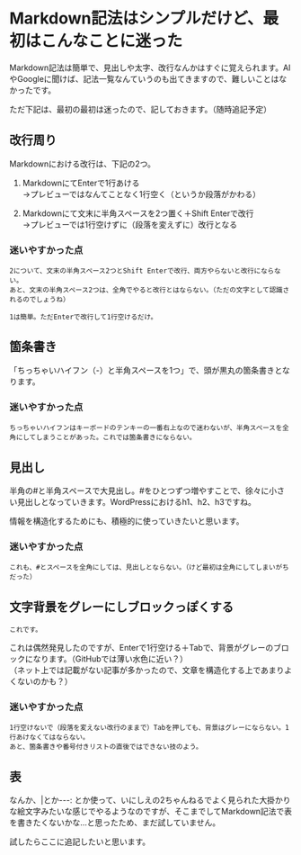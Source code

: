 # Markdown記法はシンプルだけど、最初はこんなことに迷った

Markdown記法は簡単で、見出しや太字、改行なんかはすぐに覚えられます。AIやGoogleに聞けば、記法一覧なんていうのも出てきますので、難しいことはなかったです。

ただ下記は、最初の最初は迷ったので、記しておきます。（随時追記予定）

## 改行周り

Markdownにおける改行は、下記の2つ。

1. MarkdownにてEnterで1行あける  
→プレビューではなんてことなく1行空く（というか段落がかわる）

2. Markdownにて文末に半角スペースを2つ置く＋Shift Enterで改行  
→プレビューでは1行空けずに（段落を変えずに）改行となる

### 迷いやすかった点

    2について、文末の半角スペース2つとShift Enterで改行、両方やらないと改行にならない。  
    あと、文末の半角スペース2つは、全角でやると改行とはならない。（ただの文字として認識されるのでしょうね）  

    1は簡単。ただEnterで改行して1行空けるだけ。

## 箇条書き

「ちっちゃいハイフン（-）と半角スペースを1つ」で、頭が黒丸の箇条書きとなります。

### 迷いやすかった点

    ちっちゃいハイフンはキーボードのテンキーの一番右上なので迷わないが、半角スペースを全角にしてしまうことがあった。これでは箇条書きにならない。


## 見出し

半角の#と半角スペースで大見出し。#をひとつずつ増やすことで、徐々に小さい見出しとなっていきます。WordPressにおけるh1、h2、h3ですね。

情報を構造化するためにも、積極的に使っていきたいと思います。

### 迷いやすかった点

    これも、#とスペースを全角にしては、見出しとならない。（けど最初は全角にしてしまいがちだった）

## 文字背景をグレーにしブロックっぽくする

    これです。

これは偶然発見したのですが、Enterで1行空ける＋Tabで、背景がグレーのブロックになります。（GitHubでは薄い水色に近い？）  
（ネット上では記載がない記事が多かったので、文章を構造化する上であまりよくないのかも？）

### 迷いやすかった点

    1行空けないで（段落を変えない改行のままで）Tabを押しても、背景はグレーにならない。1行あけなくてはならない。  
    あと、箇条書きや番号付きリストの直後ではできない技のよう。

## 表

なんか、|とか---: とか使って、いにしえの2ちゃんねるでよく見られた大掛かりな絵文字みたいな感じでやるようなのですが、そこまでしてMarkdown記法で表を書きたくないかな…と思ったため、まだ試していません。

試したらここに追記したいと思います。

